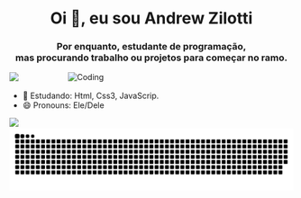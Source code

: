 <h1 align="center">Oi 👋, eu sou Andrew Zilotti</h1>
<h3 align="center">Por enquanto, estudante de programação,<br/>
  mas procurando trabalho ou projetos para começar no ramo.</h3>
<img align="right" alt="Coding" width="400" src="https://miro.medium.com/max/680/0*7Q3yvSIv_t0ioJ-Z.gif"/>

<p align="left"> <img src="https://komarev.com/ghpvc/?username=andrewzilotti&&label=Profile+views&color=0e75b6&style=for-the-badg&abbreviated=true"/> </p>

- 🌱 Estudando: Html, Css3, JavaScrip.
- 😄 Pronouns: Ele/Dele

<!-------- Status -------->
<picture>
  <source
    srcset="https://github-readme-stats.vercel.app/api?username=andrewzilotti&show_icons=true&theme=dark"
    media="(prefers-color-scheme: dark)"
  />
  <source
    srcset="https://github-readme-stats.vercel.app/api?username=andrewzilotti&show_icons=false"
    media="(prefers-color-scheme: light), (prefers-color-scheme: no-preference)"
  />
  <img src="https://github-readme-stats.vercel.app/api?username=andrewzilotti&show_icons=true" />
  
</picture>

<!-------- Cobrinha -------->
<picture align="center">
  <source media="(prefers-color-scheme: dark)" srcset="https://raw.githubusercontent.com/andrewzilotti/andrewzilotti/output/github-contribution-grid-snake-dark.svg">
  <source media="(prefers-color-scheme: light)" srcset="https://raw.githubusercontent.com/andrewzilotti/andrewzilotti/output/github-contribution-grid-snake-dark.svg">
  <img align="center" alt="github contribution grid snake animation" src="https://raw.githubusercontent.com/mari4souza/mari4souza/output/github-contribution-grid-snake.svg">
</picture>

<!--
**andrewzilotti/andrewzilotti** is a ✨ _special_ ✨ repository because its `README.md` (this file) appears on your GitHub profile.

Here are some ideas to get you started:

- 🔭 I’m currently working on ...
- 👯 I’m looking to collaborate on ...
- 🤔 I’m looking for help with ...
- 💬 Ask me about ...
- 📫 How to reach me: ...
 ...
- ⚡ Fun fact: ...
-->

